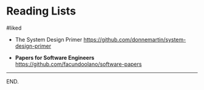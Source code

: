 # Reading Lists

#liked
- The System Design Primer
https://github.com/donnemartin/system-design-primer

- **Papers for Software Engineers**
https://github.com/facundoolano/software-papers

---

END.
